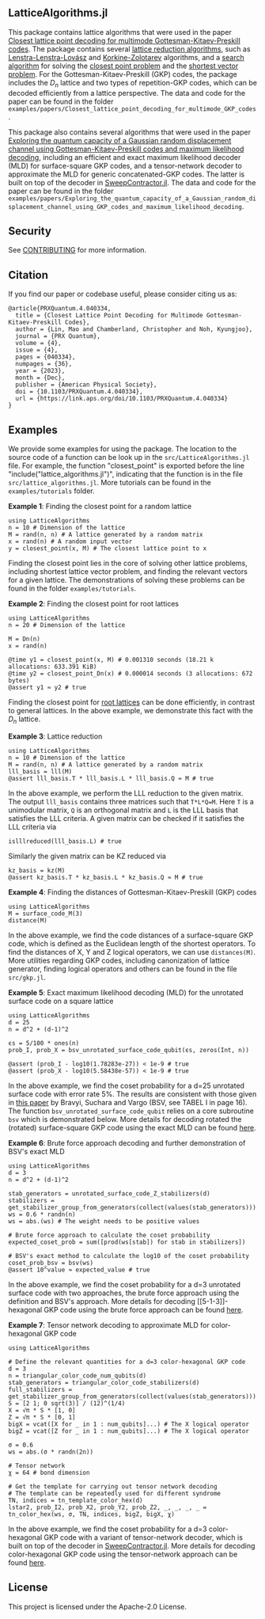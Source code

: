 ## LatticeAlgorithms.jl

This package contains lattice algorithms that were used in the paper [Closest lattice point decoding for multimode Gottesman-Kitaev-Preskill codes](https://journals.aps.org/prxquantum/abstract/10.1103/PRXQuantum.4.040334). The package contains several [lattice reduction algorithms](https://www.ant.uni-bremen.de/sixcms/media.php/102/10740/SPM_2011_Wuebben.pdf), such as [Lenstra-Lenstra-Lovász](https://en.wikipedia.org/wiki/Lenstra%E2%80%93Lenstra%E2%80%93Lov%C3%A1sz_lattice_basis_reduction_algorithm) and [Korkine-Zolotarev](https://en.wikipedia.org/wiki/Korkine%E2%80%93Zolotarev_lattice_basis_reduction_algorithm) algorithms, and a [search algorithm](https://publications.lib.chalmers.se/records/fulltext/14990/local_14990.pdf) for solving the [closest point problem](https://en.wikipedia.org/wiki/Lattice_problem#Closest_vector_problem_(CVP)) and the [shortest vector problem](https://en.wikipedia.org/wiki/Lattice_problem#Shortest_vector_problem_(SVP)). For the Gottesman-Kitaev-Preskill (GKP) codes, the package includes  the $D_n$ lattice and two types of repetition-GKP codes, which can be decoded efficiently from a lattice perspective. The data and code for the paper can be found in the folder `examples/papers/Closest_lattice_point_decoding_for_multimode_GKP_codes`.

This package also contains several algorithms that were used in the paper [Exploring the quantum capacity of a Gaussian random displacement channel using
Gottesman-Kitaev-Preskill codes and maximum likelihood decoding](tbd), including an efficient and exact maximum likelihood decoder (MLD) for surface-square GKP codes, and a tensor-network decoder to approximate the MLD for generic concatenated-GKP codes. The latter is built on top of the decoder in [SweepContractor.jl](https://github.com/chubbc/SweepContractor.jl). The data and code for the paper can be found in the folder `examples/papers/Exploring_the_quantum_capacity_of_a_Gaussian_random_displacement_channel_using_GKP_codes_and_maximum_likelihood_decoding`. 

## Security

See [CONTRIBUTING](CONTRIBUTING.md#security-issue-notifications) for more information.

## Citation
If you find our paper or codebase useful, please consider citing us as:
```
@article{PRXQuantum.4.040334,
  title = {Closest Lattice Point Decoding for Multimode Gottesman-Kitaev-Preskill Codes},
  author = {Lin, Mao and Chamberland, Christopher and Noh, Kyungjoo},
  journal = {PRX Quantum},
  volume = {4},
  issue = {4},
  pages = {040334},
  numpages = {36},
  year = {2023},
  month = {Dec},
  publisher = {American Physical Society},
  doi = {10.1103/PRXQuantum.4.040334},
  url = {https://link.aps.org/doi/10.1103/PRXQuantum.4.040334}
}
```

## Examples

We provide some examples for using the package. The location to the source code of a function can be look up in the `src/LatticeAlgorithms.jl` file. For example, the function "closest_point" is exported before the line "include("lattice_algorithms.jl")", indicating that the function is in the file `src/lattice_algorithms.jl`. More tutorials can be found in the `examples/tutorials` folder. 

**Example 1**: Finding the closest point for a random lattice
```
using LatticeAlgorithms
n = 10 # Dimension of the lattice
M = rand(n, n) # A lattice generated by a random matrix
x = rand(n) # A random input vector
y = closest_point(x, M) # The closest lattice point to x
```
Finding the closest point lies in the core of solving other lattice problems, including shortest lattice vector problem, and finding the relevant vectors for a given lattice. The demonstrations of solving these problems can be found in the folder `examples/tutorials`. 

**Example 2**: Finding the closest point for root lattices
```
using LatticeAlgorithms
n = 20 # Dimension of the lattice

M = Dn(n)
x = rand(n)

@time y1 = closest_point(x, M) # 0.001310 seconds (18.21 k allocations: 633.391 KiB)
@time y2 = closest_point_Dn(x) # 0.000014 seconds (3 allocations: 672 bytes)
@assert y1 ≈ y2 # true
```
Finding the closest point for [root lattices](http://neilsloane.com/doc/Me83.pdf) can be done efficiently, in contrast to general lattices. In the above example, we demonstrate this fact with the $D_n$ lattice. 


**Example 3**: Lattice reduction
```
using LatticeAlgorithms
n = 10 # Dimension of the lattice
M = rand(n, n) # A lattice generated by a random matrix
lll_basis = lll(M)
@assert lll_basis.T * lll_basis.L * lll_basis.Q ≈ M # true
```
In the above example, we perform the LLL reduction to the given matrix. The output ```lll_basis``` contains three matrices such that ```T*L*Q=M```. Here ```T``` is a unimodular matrix, ```Q``` is an orthogonal matrix and ```L``` is the LLL basis that satisfies the LLL criteria. A given matrix can be checked if it satisfies the LLL criteria via
```
islllreduced(lll_basis.L) # true
```
Similarly the given matrix can be KZ reduced via
```
kz_basis = kz(M)
@assert kz_basis.T * kz_basis.L * kz_basis.Q ≈ M # true
```

**Example 4**: Finding the distances of Gottesman-Kitaev-Preskill (GKP) codes
```
using LatticeAlgorithms
M = surface_code_M(3)
distance(M)
```
In the above example, we find the code distances of a surface-square GKP code, which is defined as the Euclidean length of the shortest operators. To find the distances of X, Y and Z logical operators, we can use ```distances(M)```. More utilities regarding GKP codes, including canonization of lattice generator, finding logical operators and others can be found in the file ```src/gkp.jl```. 


**Example 5**: Exact maximum likelihood decoding (MLD) for the unrotated surface code on a square lattice
```
using LatticeAlgorithms
d = 25
n = d^2 + (d-1)^2

ϵs = 5/100 * ones(n)
prob_I, prob_X = bsv_unrotated_surface_code_qubit(ϵs, zeros(Int, n))

@assert (prob_I - log10(1.78283e-27)) < 1e-9 # true
@assert (prob_X - log10(5.58438e-57)) < 1e-9 # true
```
In the above example, we find the coset probability for a d=25 unrotated surface code with error rate 5%. The results are consistent with those given in [this paper](https://arxiv.org/pdf/1405.4883.pdf) by Bravyi, Suchara and Vargo (BSV, see TABEL I in page 16). The function `bsv_unrotated_surface_code_qubit` relies on a core subroutine `bsv` which is demonstrated below. More details for decoding rotated the (rotated) surface-square GKP code using the exact MLD can be found [here](https://github.com/amazon-science/LatticeAlgorithms.jl/blob/main/examples/papers/Exploring_the_quantum_capacity_of_a_Gaussian_random_displacement_channel_using_GKP_codes_and_maximum_likelihood_decoding/Get_data_bsv_surf_square.ipynb).


**Example 6**: Brute force approach decoding and further demonstration of BSV's exact MLD
```
using LatticeAlgorithms
d = 3
n = d^2 + (d-1)^2

stab_generators = unrotated_surface_code_Z_stabilizers(d)
stabilizers = get_stabilizer_group_from_generators(collect(values(stab_generators)))
ws = 0.6 * randn(n)
ws = abs.(ws) # The weight needs to be positive values

# Brute force approach to calculate the coset probability
expected_coset_prob = sum([prod(ws[stab]) for stab in stabilizers])

# BSV's exact method to calculate the log10 of the coset probability
coset_prob_bsv = bsv(ws)
@assert 10^value ≈ expected_value # true
```
In the above example, we find the coset probability for a d=3 unrotated surface code with two approaches, the brute force approach using the definition and BSV's approach. More details for decoding [[5-1-3]]-hexagonal GKP code using the brute force approach can be found [here](https://github.com/amazon-science/LatticeAlgorithms.jl/blob/main/examples/papers/Exploring_the_quantum_capacity_of_a_Gaussian_random_displacement_channel_using_GKP_codes_and_maximum_likelihood_decoding/get_data_mld_513_hex_code.ipynb).

**Example 7**: Tensor network decoding to approximate MLD for color-hexagonal GKP code
```
using LatticeAlgorithms

# Define the relevant quantities for a d=3 color-hexagonal GKP code
d = 3
n = triangular_color_code_num_qubits(d)
stab_generators = triangular_color_code_stabilizers(d)
full_stabilizers = get_stabilizer_group_from_generators(collect(values(stab_generators)))
S = [2 1; 0 sqrt(3)] / (12)^(1/4)
X = √π * S * [1, 0]
Z = √π * S * [0, 1]
bigX = vcat([X for _ in 1 : num_qubits]...) # The X logical operator
bigZ = vcat([Z for _ in 1 : num_qubits]...) # The X logical operator

σ = 0.6
ws = abs.(σ * randn(2n))

# Tensor network
χ = 64 # bond dimension

# Get the template for carrying out tensor network decoding
# The template can be repeatedly used for different syndrome
TN, indices = tn_template_color_hex(d)
lstar2, prob_I2, prob_X2, prob_Y2, prob_Z2, _, _, _, _ = tn_color_hex(ws, σ, TN, indices, bigZ, bigX, χ)
```
In the above example, we find the coset probability for a d=3 color-hexagonal GKP code with a variant of tensor-network decoder, which is built on top of the decoder in [SweepContractor.jl](https://github.com/chubbc/SweepContractor.jl). More details for decoding color-hexagonal GKP code using the tensor-network approach can be found [here](https://github.com/amazon-science/LatticeAlgorithms.jl/blob/main/examples/papers/Exploring_the_quantum_capacity_of_a_Gaussian_random_displacement_channel_using_GKP_codes_and_maximum_likelihood_decoding/get_data_tn_color_hex.ipynb).



## License

This project is licensed under the Apache-2.0 License.
